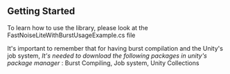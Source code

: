 ## Getting Started

To learn how to use the library, please look at the FastNoiseLiteWithBurstUsageExample.cs file

It's important to remember that for having burst compilation and the Unity's job system, *It's needed to download the following packages in unity's package manager* : Burst Compiling, Job system, Unity Collections